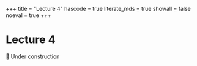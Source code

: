 +++
title = "Lecture 4"
hascode = true
literate_mds = true
showall = false
noeval = true
+++

# Lecture 4

:construction: Under construction

